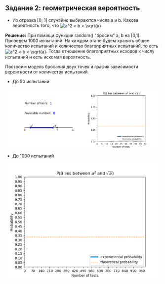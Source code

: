 ## Задание 2: геометрическая вероятность

* Из отрезка [0; 1] случайно выбираются числа a и b. Какова вероятность того, что <img src="http://www.sciweavers.org/tex2img.php?eq=a%5E2%20%3C%20b%20%3C%20%5Csqrt%7Ba%7D%20&bc=White&fc=Black&im=jpg&fs=12&ff=ccfonts,eulervm&edit=0" align="center" border="0" alt="a^2 < b < \sqrt{a} " width="97" height="19" />

**Решение:** При помощи функции random() "бросим" a, b на [0,1]. Проведём 1000 испытаний. На каждом этапе будем хранить общее количество испытаний и количество благоприятных испытаний, то есть <img src="http://www.sciweavers.org/tex2img.php?eq=a%5E2%20%3C%20b%20%3C%20%5Csqrt%7Ba%7D%20&bc=White&fc=Black&im=jpg&fs=12&ff=ccfonts,eulervm&edit=0" align="center" border="0" alt="a^2 < b < \sqrt{a} " width="97" height="19" />. Тогда отношение благоприятных исходов к числу испытаний и есть искомая вероятность.

Построим модель бросания двух точек и график зависимости вероятности от количества испытаний.

* До 50 испытаний

![Alt Text](
https://github.com/DamirJann/two_probability_tasks/blob/master/task2/gifs/slowModelPlot.gif)

* До 1000 испытаний

![Alt Text](
https://github.com/DamirJann/two_probability_tasks/blob/master/task2/gifs/fast_plot.gif)
